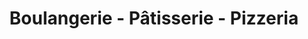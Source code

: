 ---
title: "Boulangerie - Pâtisserie - Pizzeria"
url: /alexain/boulangerie-patisserie-pizzeria/
shop: boulangerie
---